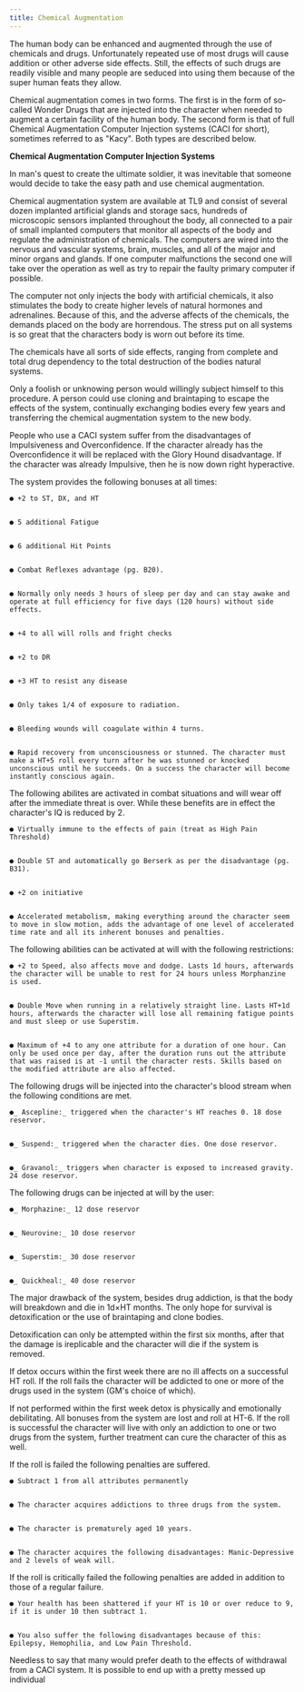 ```yaml
---
title: Chemical Augmentation
---
```

The human body can be enhanced and augmented through the use of chemicals and drugs. Unfortunately repeated use of most drugs will cause addition or other adverse side effects. Still, the effects of such drugs are readily visible and many people are seduced into using them because of the super human feats they allow.

Chemical augmentation comes in two forms. The first is in the form of so-called Wonder Drugs that are injected into the character when needed to augment a certain facility of the human body. The second form is that of full Chemical Augmentation Computer Injection systems (CACI for short), sometimes referred to as "Kacy". Both types are described below.

**Chemical Augmentation Computer Injection Systems**

In man's quest to create the ultimate soldier, it was inevitable that someone would decide to take the easy path and use chemical augmentation.

Chemical augmentation system are available at TL9 and consist of several dozen implanted artificial glands and storage sacs, hundreds of microscopic sensors implanted throughout the body, all connected to a pair of small implanted computers that monitor all aspects of the body and regulate the administration of chemicals. The computers are wired into the nervous and vascular systems, brain, muscles, and all of the major and minor organs and glands. If one computer malfunctions the second one will take over the operation as well as try to repair the faulty primary computer if possible.

The computer not only injects the body with artificial chemicals, it also stimulates the body to create higher levels of natural hormones and adrenalines. Because of this, and the adverse affects of the chemicals, the demands placed on the body are horrendous. The stress put on all systems is so great that the characters body is worn out before its time.

The chemicals have all sorts of side effects, ranging from complete and total drug dependency to the total destruction of the bodies natural systems.

Only a foolish or unknowing person would willingly subject himself to this procedure. A person could use cloning and braintaping to escape the effects of the system, continually exchanging bodies every few years and transferring the chemical augmentation system to the new body.

People who use a CACI system suffer from the disadvantages of Impulsiveness and Overconfidence. If the character already has the Overconfidence it will be replaced with the Glory Hound disadvantage. If the character was already Impulsive, then he is now down right hyperactive.

The system provides the following bonuses at all times:


    ● +2 to ST, DX, and HT


    ● 5 additional Fatigue


    ● 6 additional Hit Points


    ● Combat Reflexes advantage (pg. B20).


    ● Normally only needs 3 hours of sleep per day and can stay awake and operate at full efficiency for five days (120 hours) without side effects.


    ● +4 to all will rolls and fright checks


    ● +2 to DR


    ● +3 HT to resist any disease


    ● Only takes 1/4 of exposure to radiation.


    ● Bleeding wounds will coagulate within 4 turns.


    ● Rapid recovery from unconsciousness or stunned. The character must make a HT+5 roll every turn after he was stunned or knocked unconscious until he succeeds. On a success the character will become instantly conscious again.

The following abilites are activated in combat situations and will wear off after the immediate threat is over. While these benefits are in effect the character's IQ is reduced by 2.


    ● Virtually immune to the effects of pain (treat as High Pain Threshold)


    ● Double ST and automatically go Berserk as per the disadvantage (pg. B31).


    ● +2 on initiative


    ● Accelerated metabolism, making everything around the character seem to move in slow motion, adds the advantage of one level of accelerated time rate and all its inherent bonuses and penalties.

The following abilities can be activated at will with the following restrictions:


    ● +2 to Speed, also affects move and dodge. Lasts 1d hours, afterwards the character will be unable to rest for 24 hours unless Morphanzine is used.


    ● Double Move when running in a relatively straight line. Lasts HT+1d hours, afterwards the character will lose all remaining fatigue points and must sleep or use Superstim.


    ● Maximum of +4 to any one attribute for a duration of one hour. Can only be used once per day, after the duration runs out the attribute that was raised is at -1 until the character rests. Skills based on the modified attribute are also affected.

The following drugs will be injected into the character's blood stream when the following conditions are met.


    ●_ Ascepline:_ triggered when the character's HT reaches 0. 18 dose reservor.


    ●_ Suspend:_ triggered when the character dies. One dose reservor.


    ●_ Gravanol:_ triggers when character is exposed to increased gravity. 24 dose reservor.

The following drugs can be injected at will by the user:


    ●_ Morphazine:_ 12 dose reservor


    ●_ Neurovine:_ 10 dose reservor


    ●_ Superstim:_ 30 dose reservor


    ●_ Quickheal:_ 40 dose reservor

The major drawback of the system, besides drug addiction, is that the body will breakdown and die in 1d×HT months. The only hope for survival is detoxification or the use of braintaping and clone bodies.

Detoxification can only be attempted within the first six months, after that the damage is ireplicable and the character will die if the system is removed.

If detox occurs within the first week there are no ill affects on a successful HT roll. If the roll fails the character will be addicted to one or more of the drugs used in the system (GM's choice of which).

If not performed within the first week detox is physically and emotionally debilitating. All bonuses from the system are lost and roll at HT-6. If the roll is successful the character will live with only an addiction to one or two drugs from the system, further treatment can cure the character of this as well.

If the roll is failed the following penalties are suffered.


    ● Subtract 1 from all attributes permanently


    ● The character acquires addictions to three drugs from the system.


    ● The character is prematurely aged 10 years.


    ● The character acquires the following disadvantages: Manic-Depressive and 2 levels of weak will.

If the roll is critically failed the following penalties are added in addition to those of a regular failure.


    ● Your health has been shattered if your HT is 10 or over reduce to 9, if it is under 10 then subtract 1.


    ● You also suffer the following disadvantages because of this: Epilepsy, Hemophilia, and Low Pain Threshold.

Needless to say that many would prefer death to the effects of withdrawal from a CACI system. It is possible to end up with a pretty messed up individual
